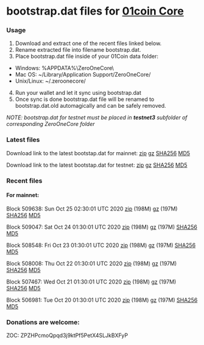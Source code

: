 # bootstrap.dat files for [01coin Core](https://01coin.io)

### Usage

1. Download and extract one of the recent files linked below.
2. Rename extracted file into filename bootstrap.dat.
3. Place bootstrap.dat file inside of your 01Coin data folder:
 - Windows: %APPDATA%\ZeroOneCore\
 - Mac OS: ~/Library/Application Support/ZeroOneCore/
 - Unix/Linux: ~/.zeroonecore/
4. Run your wallet and let it sync using bootstrap.dat
5. Once sync is done bootstrap.dat file will be renamed to bootstrap.dat.old automagically and can be safely removed.

_NOTE: bootstrap.dat for testnet must be placed in **testnet3** subfolder of corresponding ZeroOneCore folder_

### Latest files
Download link to the latest bootstap.dat for mainnet: [zip](https://files.01coin.io/mainnet/bootstrap.dat.zip) [gz](https://files.01coin.io/mainnet/bootstrap.dat.tar.gz) [SHA256](https://files.01coin.io/mainnet/sha256.txt) [MD5](https://files.01coin.io/mainnet/md5.txt)

Download link to the latest bootstap.dat for testnet: [zip](https://files.01coin.io/testnet/bootstrap.dat.zip) [gz](https://files.01coin.io/testnet/bootstrap.dat.tar.gz) [SHA256](https://files.01coin.io/testnet/sha256.txt) [MD5](https://files.01coin.io/testnet/md5.txt)

### Recent files

#### For mainnet:

Block 509638: Sun Oct 25 02:30:01 UTC 2020 [zip](https://files.01coin.io/mainnet/2020-10-25/bootstrap.dat.zip) (198M) [gz](https://files.01coin.io/mainnet/2020-10-25/bootstrap.dat.tar.gz) (197M) [SHA256](https://files.01coin.io/mainnet/2020-10-25/sha256.txt) [MD5](https://files.01coin.io/mainnet/2020-10-25/md5.txt)

Block 509047: Sat Oct 24 01:30:01 UTC 2020 [zip](https://files.01coin.io/mainnet/2020-10-24/bootstrap.dat.zip) (198M) [gz](https://files.01coin.io/mainnet/2020-10-24/bootstrap.dat.tar.gz) (197M) [SHA256](https://files.01coin.io/mainnet/2020-10-24/sha256.txt) [MD5](https://files.01coin.io/mainnet/2020-10-24/md5.txt)

Block 508548: Fri Oct 23 01:30:01 UTC 2020 [zip](https://files.01coin.io/mainnet/2020-10-23/bootstrap.dat.zip) (198M) [gz](https://files.01coin.io/mainnet/2020-10-23/bootstrap.dat.tar.gz) (197M) [SHA256](https://files.01coin.io/mainnet/2020-10-23/sha256.txt) [MD5](https://files.01coin.io/mainnet/2020-10-23/md5.txt)

Block 508008: Thu Oct 22 01:30:01 UTC 2020 [zip](https://files.01coin.io/mainnet/2020-10-22/bootstrap.dat.zip) (198M) [gz](https://files.01coin.io/mainnet/2020-10-22/bootstrap.dat.tar.gz) (197M) [SHA256](https://files.01coin.io/mainnet/2020-10-22/sha256.txt) [MD5](https://files.01coin.io/mainnet/2020-10-22/md5.txt)

Block 507467: Wed Oct 21 01:30:01 UTC 2020 [zip](https://files.01coin.io/mainnet/2020-10-21/bootstrap.dat.zip) (198M) [gz](https://files.01coin.io/mainnet/2020-10-21/bootstrap.dat.tar.gz) (197M) [SHA256](https://files.01coin.io/mainnet/2020-10-21/sha256.txt) [MD5](https://files.01coin.io/mainnet/2020-10-21/md5.txt)

Block 506981: Tue Oct 20 01:30:01 UTC 2020 [zip](https://files.01coin.io/mainnet/2020-10-20/bootstrap.dat.zip) (198M) [gz](https://files.01coin.io/mainnet/2020-10-20/bootstrap.dat.tar.gz) (197M) [SHA256](https://files.01coin.io/mainnet/2020-10-20/sha256.txt) [MD5](https://files.01coin.io/mainnet/2020-10-20/md5.txt)


### Donations are welcome:

ZOC: ZPZHPcmoQpqd3j9ktPf5PetX4SLJkBXFyP
